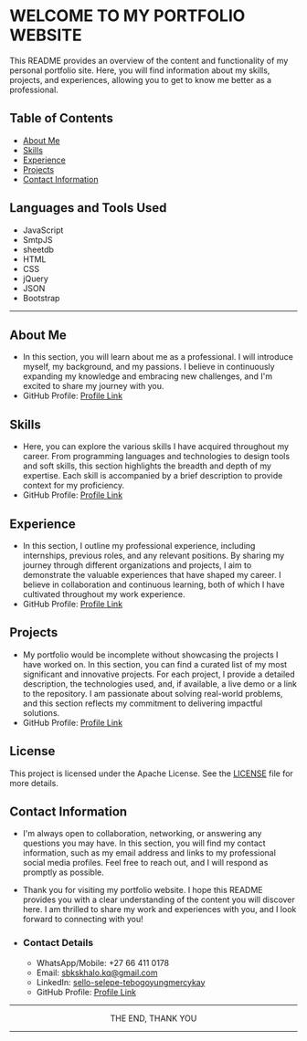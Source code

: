 # WELCOME TO MY PORTFOLIO WEBSITE

This README provides an overview of the content and functionality of my personal portfolio site. Here, you will find information about my skills, projects, and experiences, allowing you to get to know me better as a professional.

## Table of Contents

- [About Me](#about-me)
- [Skills](#skills)
- [Experience](#experience)
- [Projects](#projects)
- [Contact Information](#contact-information)

## Languages and Tools Used

- JavaScript
- SmtpJS
- sheetdb
- HTML
- CSS
- jQuery
- JSON
- Bootstrap

---

## About Me

- In this section, you will learn about me as a professional. I will introduce myself, my background, and my passions. I believe in continuously expanding my knowledge and embracing new challenges, and I'm excited to share my journey with you.
- GitHub Profile: [Profile Link](https://github.com/TebogoYungMercykay)

## Skills

- Here, you can explore the various skills I have acquired throughout my career. From programming languages and technologies to design tools and soft skills, this section highlights the breadth and depth of my expertise. Each skill is accompanied by a brief description to provide context for my proficiency.
- GitHub Profile: [Profile Link](https://github.com/TebogoYungMercykay)

## Experience

- In this section, I outline my professional experience, including internships, previous roles, and any relevant positions. By sharing my journey through different organizations and projects, I aim to demonstrate the valuable experiences that have shaped my career. I believe in collaboration and continuous learning, both of which I have cultivated throughout my work experience.
- GitHub Profile: [Profile Link](https://github.com/TebogoYungMercykay)

## Projects

- My portfolio would be incomplete without showcasing the projects I have worked on. In this section, you can find a curated list of my most significant and innovative projects. For each project, I provide a detailed description, the technologies used, and, if available, a live demo or a link to the repository. I am passionate about solving real-world problems, and this section reflects my commitment to delivering impactful solutions.
- GitHub Profile: [Profile Link](https://github.com/TebogoYungMercykay?tab=repositories)

## License

This project is licensed under the Apache License. See the [LICENSE](LICENCE.md) file for more details.

## Contact Information

- I'm always open to collaboration, networking, or answering any questions you may have. In this section, you will find my contact information, such as my email address and links to my professional social media profiles. Feel free to reach out, and I will respond as promptly as possible.
- Thank you for visiting my portfolio website. I hope this README provides you with a clear understanding of the content you will discover here. I am thrilled to share my work and experiences with you, and I look forward to connecting with you!

- ### Contact Details

  - WhatsApp/Mobile: +27 66 411 0178
  - Email: [sbkskhalo.kq@gmail.com](mailto:sbkskhalo.kq@gmail.com)
  - LinkedIn: [sello-selepe-tebogoyungmercykay](https://www.linkedin.com/in/sello-selepe-tebogoyungmercykay)
  - GitHub Profile: [Profile Link](https://github.com/TebogoYungMercykay)

---

<p align="center">
    THE END, THANK YOU
</p>

---
